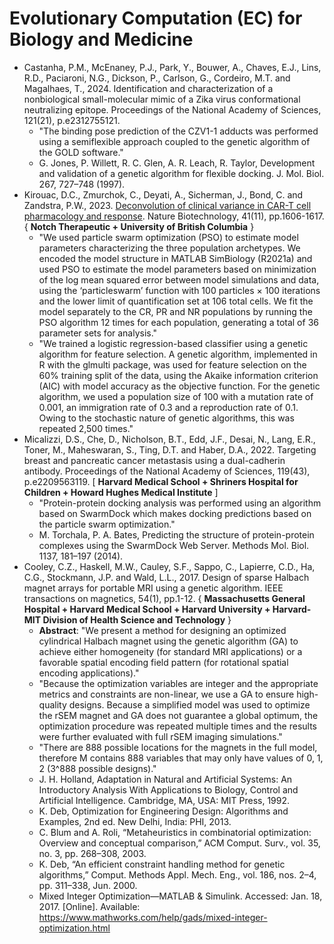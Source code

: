 # Evolutionary Computation (EC) for Biology and Medicine

* Castanha, P.M., McEnaney, P.J., Park, Y., Bouwer, A., Chaves, E.J., Lins, R.D., Paciaroni, N.G., Dickson, P., Carlson, G., Cordeiro, M.T. and Magalhaes, T., 2024. Identification and characterization of a nonbiological small-molecular mimic of a Zika virus conformational neutralizing epitope. Proceedings of the National Academy of Sciences, 121(21), p.e2312755121.
  * "The binding pose prediction of the CZV1-1 adducts was performed using a semiflexible approach coupled to the genetic algorithm of the GOLD software."
  * G. Jones, P. Willett, R. C. Glen, A. R. Leach, R. Taylor, Development and validation of a genetic algorithm for flexible docking. J. Mol. Biol. 267, 727–748 (1997).
* Kirouac, D.C., Zmurchok, C., Deyati, A., Sicherman, J., Bond, C. and Zandstra, P.W., 2023. [Deconvolution of clinical variance in CAR-T cell pharmacology and response](https://www.nature.com/articles/s41587-023-01687-x). Nature Biotechnology, 41(11), pp.1606-1617. { **Notch Therapeutic + University of British Columbia** }
  * "We used particle swarm optimization (PSO) to estimate model parameters characterizing the three population archetypes. We encoded the model structure in MATLAB SimBiology (R2021a) and used PSO to estimate the model parameters based on minimization of the log mean squared error between model simulations and data, using the ‘particleswarm’ function with 100 particles × 100 iterations and the lower limit of quantification set at 106 total cells. We fit the model separately to the CR, PR and NR populations by running the PSO algorithm 12 times for each population, generating a total of 36 parameter sets for analysis."
  * "We trained a logistic regression-based classifier using a genetic algorithm for feature selection. A genetic algorithm, implemented in R with the glmulti package, was used for feature selection on the 60% training split of the data, using the Akaike information criterion (AIC) with model accuracy as the objective function. For the genetic algorithm, we used a population size of 100 with a mutation rate of 0.001, an immigration rate of 0.3 and a reproduction rate of 0.1. Owing to the stochastic nature of genetic algorithms, this was repeated 2,500 times."
* Micalizzi, D.S., Che, D., Nicholson, B.T., Edd, J.F., Desai, N., Lang, E.R., Toner, M., Maheswaran, S., Ting, D.T. and Haber, D.A., 2022. Targeting breast and pancreatic cancer metastasis using a dual-cadherin antibody. Proceedings of the National Academy of Sciences, 119(43), p.e2209563119. [ **Harvard Medical School + Shriners Hospital for Children + Howard Hughes Medical Institute** ]
  * "Protein-protein docking analysis was performed using an algorithm based on SwarmDock which makes docking predictions based on the particle swarm optimization."
  * M. Torchala, P. A. Bates, Predicting the structure of protein-protein complexes using the SwarmDock Web Server. Methods Mol. Biol. 1137, 181–197 (2014).
* Cooley, C.Z., Haskell, M.W., Cauley, S.F., Sappo, C., Lapierre, C.D., Ha, C.G., Stockmann, J.P. and Wald, L.L., 2017. Design of sparse Halbach magnet arrays for portable MRI using a genetic algorithm. IEEE transactions on magnetics, 54(1), pp.1-12. { **Massachusetts General Hospital + Harvard Medical School + Harvard University + Harvard-MIT Division of Health Science and Technology** }
  * **Abstract**: "We present a method for designing an optimized cylindrical Halbach magnet using the genetic algorithm (GA) to achieve either homogeneity (for standard MRI applications) or a favorable spatial encoding field pattern (for rotational spatial encoding applications)."
  * "Because the optimization variables are integer and the appropriate metrics and constraints are non-linear, we use a GA to ensure high-quality designs. Because a simplified model was used to optimize the rSEM magnet and GA does not guarantee a global optimum, the optimization procedure was repeated multiple times and the results were further evaluated with full rSEM imaging simulations."
  * "There are 888 possible locations for the magnets in the full model, therefore M contains 888 variables that may only have values of 0, 1, 2 (3^888 possible designs)."
  * J. H. Holland, Adaptation in Natural and Artificial Systems: An Introductory Analysis With Applications to Biology, Control and Artificial Intelligence. Cambridge, MA, USA: MIT Press, 1992.
  * K. Deb, Optimization for Engineering Design: Algorithms and Examples, 2nd ed. New Delhi, India: PHI, 2013.
  * C. Blum and A. Roli, “Metaheuristics in combinatorial optimization: Overview and conceptual comparison,” ACM Comput. Surv., vol. 35, no. 3, pp. 268–308, 2003.
  * K. Deb, “An efficient constraint handling method for genetic algorithms,” Comput. Methods Appl. Mech. Eng., vol. 186, nos. 2–4, pp. 311–338, Jun. 2000.
  * Mixed Integer Optimization—MATLAB & Simulink. Accessed: Jan. 18, 2017. [Online]. Available: https://www.mathworks.com/help/gads/mixed-integer-optimization.html
